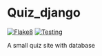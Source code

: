 # Quiz_django
[![Flake8](https://github.com/dendalf/Quiz_django/actions/workflows/flake8.yml/badge.svg)](https://github.com/dendalf/Quiz_django/actions/workflows/flake8.yml)
[![Testing](https://github.com/dendalf/Quiz_django/actions/workflows/test.yml/badge.svg)](https://github.com/dendalf/Quiz_django/actions/workflows/test.yml)

A small quiz site with database
